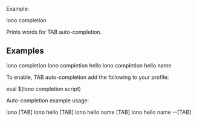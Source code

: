 Example:

  lono completion

Prints words for TAB auto-completion.

## Examples

  lono completion
  lono completion hello
  lono completion hello name

To enable, TAB auto-completion add the following to your profile:

  eval $(lono completion script)

Auto-completion example usage:

  lono [TAB]
  lono hello [TAB]
  lono hello name [TAB]
  lono hello name --[TAB]
